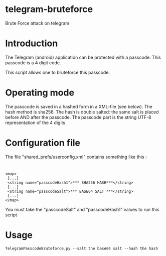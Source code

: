 # telegram-bruteforce
Brute Force attack on telegram

# Introduction
The Telegram (android) application can be protected with a passcode. This passcode is a 4 digit code.

This script allows one to bruteforce this passcode.

# Operating mode
The passcode is saved in a hashed form in a XML-file (see below). The hash method is sha256. The hash is double salted: the same salt is placed before AND after the passcode. The passcode part is the string UTF-8 representation of the 4 digits

# Configuration file
The file "shared_prefs/userconfig.xml" contains something like this :
# 
    <map>
     [...]
     <string name="passcodeHash1">*** SHA256 HASH***</string>
     [...]
     <string name="passcodeSalt">*** BASE64 SALT ***</string>
     [...]
    </map>

You must take the "passcodeSalt" and "passcodeHash1" values to run this script

# Usage
    TelegramPasscodeBruteforce.py --salt the base64 salt --hash the hash
